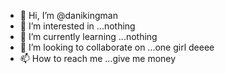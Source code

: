 - 👋 Hi, I’m @danikingman
- 👀 I’m interested in ...nothing
- 🌱 I’m currently learning ...nothing
- 💞️ I’m looking to collaborate on ...one girl deeee
- 📫 How to reach me ...give me money

<!---
danikingman/danikingman is a ✨ special ✨ repository because its `README.md` (this file) appears on your GitHub profile.
You can click the Preview link to take a look at your changes.
--->



